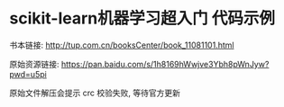 # scikit-learn机器学习超入门 代码示例

书本链接: http://tup.com.cn/booksCenter/book_11081101.html

原始资源链接: https://pan.baidu.com/s/1h8169hWwjve3Ybh8pWnJyw?pwd=u5pi

原始文件解压会提示 crc 校验失败, 等待官方更新
